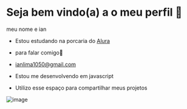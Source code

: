 # Seja bem vindo(a) a o meu perfil 🖤

meu nome e ian 

- Estou estudando na porcaria do [Alura](https://www.alura.com.br/?utm_term=alura&utm_campaign=%5BSearch%5D+%5BPerformance%5D+-+Institucional&utm_source=adwords&utm_medium=ppc&hsa_acc=7964138385&hsa_cam=386166608&hsa_grp=21666755648&hsa_ad=697522196628&hsa_src=g&hsa_tgt=kwd-300088401&hsa_kw=alura&hsa_mt=e&hsa_net=adwords&hsa_ver=3&gad_source=1&gclid=CjwKCAjwr7ayBhAPEiwA6EIGxBFMCPhcBKaKQ3DdUNMopgLhZ1oZPCt0Phh_oGvVDHg0jH8WJ4g2wBoCg34QAvD_BwE)

- para falar comigo📧

- ianlima1050@gmail.com

- Estou me desenvolvendo em javascript

- Utilizo esse espaço para compartilhar meus projetos


![image](https://github.com/Bloxyian/ianzeira/assets/103868080/3699d33d-ea28-47ed-b40c-f3e0d2add6e6)


